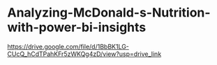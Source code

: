 # Analyzing-McDonald-s-Nutrition-with-power-bi-insights
https://drive.google.com/file/d/1BbBK1LG-CUcQ_hCdTPahKFr5zWKQg4zD/view?usp=drive_link
